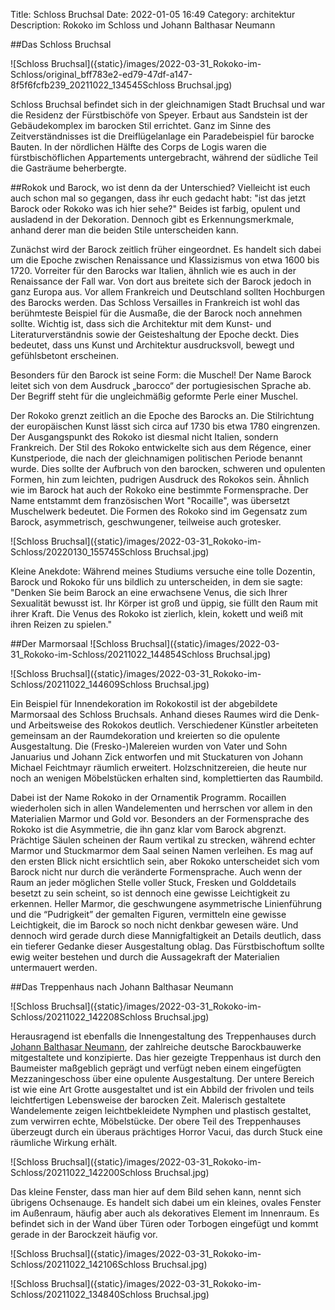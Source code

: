 Title: Schloss Bruchsal 
Date: 2022-01-05 16:49
Category: architektur
Description: Rokoko im Schloss und Johann Balthasar Neumann

##Das Schloss Bruchsal

![Schloss Bruchsal]({static}/images/2022-03-31_Rokoko-im-Schloss/original_bff783e2-ed79-47df-a147-8f5f6fcfb239_20211022_134545Schloss Bruchsal.jpg)

Schloss Bruchsal befindet sich in der gleichnamigen Stadt Bruchsal und war die Residenz der Fürstbischöfe von Speyer.
Erbaut aus Sandstein ist der Gebäudekomplex im barocken Stil errichtet.
Ganz im Sinne des Zeitverständnisses ist die Dreiflügelanlage ein Paradebeispiel für barocke Bauten.
In der nördlichen Hälfte des Corps de Logis waren die fürstbischöflichen Appartements untergebracht, während der südliche Teil die Gasträume beherbergte. 

##Rokok und Barock, wo ist denn da der Unterschied? 
Vielleicht ist euch auch schon mal so gegangen, dass ihr euch gedacht habt: "ist das jetzt Barock oder Rokoko was ich hier sehe?"
Beides ist farbig, opulent und ausladend in der Dekoration. 
Dennoch gibt es Erkennungsmerkmale, anhand derer man die beiden Stile unterscheiden kann. 

Zunächst wird der Barock zeitlich früher eingeordnet.
Es handelt sich dabei um die Epoche zwischen Renaissance und Klassizismus von etwa 1600 bis 1720.
Vorreiter für den Barocks war Italien, ähnlich wie es auch in der Renaissance der Fall war.
Von dort aus breitete sich der Barock jedoch in ganz Europa aus.
Vor allem Frankreich und Deutschland sollten Hochburgen des Barocks werden.
Das Schloss Versailles in Frankreich ist wohl das berühmteste Beispiel für die Ausmaße, die der Barock noch annehmen sollte.
Wichtig ist, dass sich die Architektur mit dem Kunst- und Literaturverständnis sowie der Geisteshaltung der Epoche deckt.
Dies bedeutet, dass uns Kunst und Architektur ausdrucksvoll, bewegt und gefühlsbetont erscheinen. 

Besonders für den Barock ist seine Form: die Muschel!
Der Name Barock leitet sich von dem Ausdruck „barocco“ der portugiesischen Sprache ab.
Der Begriff steht für die ungleichmäßig geformte Perle einer Muschel.

Der Rokoko grenzt zeitlich an die Epoche des Barocks an.
Die Stilrichtung der europäischen Kunst lässt sich circa auf 1730 bis etwa 1780 eingrenzen.
Der Ausgangspunkt des Rokoko ist diesmal nicht Italien, sondern Frankreich.
Der Stil des Rokoko entwickelte sich aus dem Régence, einer Kunstperiode, die nach der gleichnamigen politischen Periode benannt wurde.
Dies sollte der Aufbruch von den barocken, schweren und opulenten Formen, hin zum leichten, pudrigen Ausdruck des Rokokos sein.
Ähnlich wie im Barock hat auch der Rokoko eine bestimmte Formensprache.
Der Name entstammt dem französischen Wort "Rocaille", was übersetzt Muschelwerk bedeutet.
Die Formen des Rokoko sind im Gegensatz zum Barock, asymmetrisch, geschwungener, teilweise auch grotesker.

![Schloss Bruchsal]({static}/images/2022-03-31_Rokoko-im-Schloss/20220130_155745Schloss Bruchsal.jpg)

Kleine Anekdote: Während meines Studiums versuche eine tolle Dozentin, Barock und Rokoko für uns bildlich zu unterscheiden, in dem sie sagte: "Denken Sie beim Barock an eine erwachsene Venus, die sich Ihrer Sexualität bewusst ist.
Ihr Körper ist groß und üppig, sie füllt den Raum mit ihrer Kraft.
Die Venus des Rokoko ist zierlich, klein, kokett und weiß mit ihren Reizen zu spielen."

##Der Marmorsaal
![Schloss Bruchsal]({static}/images/2022-03-31_Rokoko-im-Schloss/20211022_144854Schloss Bruchsal.jpg)

![Schloss Bruchsal]({static}/images/2022-03-31_Rokoko-im-Schloss/20211022_144609Schloss Bruchsal.jpg)

Ein Beispiel für Innendekoration im Rokokostil ist der abgebildete Marmorsaal des Schloss Bruchsals.
Anhand dieses Raumes wird die Denk- und Arbeitsweise des Rokokos deutlich.
Verschiedener Künstler arbeiteten gemeinsam an der Raumdekoration und kreierten so die opulente Ausgestaltung.
Die (Fresko-)Malereien wurden von Vater und Sohn Januarius und Johann Zick entworfen und mit Stuckaturen von Johann Michael Feichtmayr räumlich erweitert.
Holzschnitzereien, die heute nur noch an wenigen Möbelstücken erhalten sind, komplettierten das Raumbild. 

Dabei ist der Name Rokoko in der Ornamentik Programm.
Rocaillen wiederholen sich in allen Wandelementen und herrschen vor allem in den Materialien Marmor und Gold vor.
Besonders an der Formensprache des Rokoko ist die Asymmetrie, die ihn ganz klar vom Barock abgrenzt. Prächtige Säulen scheinen der Raum vertikal zu strecken, während echter Marmor und Stuckmarmor dem Saal seinen Namen verleihen.
Es mag auf den ersten Blick nicht ersichtlich sein, aber Rokoko unterscheidet sich vom Barock nicht nur durch die veränderte Formensprache.
Auch wenn der Raum an jeder möglichen Stelle voller Stuck, Fresken und Golddetails besetzt zu sein scheint, so ist dennoch eine gewisse Leichtigkeit zu erkennen.
Heller Marmor, die geschwungene asymmetrische Linienführung und die “Pudrigkeit” der gemalten Figuren, vermitteln eine gewisse Leichtigkeit, die im Barock so noch nicht denkbar gewesen wäre.
Und dennoch wird gerade durch diese Mannigfaltigkeit an Details deutlich, dass ein tieferer Gedanke dieser Ausgestaltung oblag.
Das Fürstbischoftum sollte ewig weiter bestehen und durch die Aussagekraft der Materialien untermauert werden. 

##Das Treppenhaus nach Johann Balthasar Neumann

![Schloss Bruchsal]({static}/images/2022-03-31_Rokoko-im-Schloss/20211022_142208Schloss Bruchsal.jpg)

Herausragend ist ebenfalls die Innengestaltung des Treppenhauses durch [Johann Balthasar Neumann]({filename}/2022-03-30_Neues-Schloss.md), der zahlreiche deutsche Barockbauwerke mitgestaltete und konzipierte.
Das hier gezeigte Treppenhaus ist durch den Baumeister maßgeblich geprägt und verfügt neben einem eingefügten Mezzaningeschoss über eine opulente Ausgestaltung.
Der untere Bereich ist wie eine Art Grotte ausgestaltet und ist ein Abbild der frivolen und teils leichtfertigen Lebensweise der barocken Zeit.
Malerisch gestaltete Wandelemente zeigen leichtbekleidete Nymphen und plastisch gestaltet, zum verwirren echte, Möbelstücke.
Der obere Teil des Treppenhauses überzeugt durch ein überaus prächtiges Horror Vacui, das durch Stuck eine räumliche Wirkung erhält. 

![Schloss Bruchsal]({static}/images/2022-03-31_Rokoko-im-Schloss/20211022_142200Schloss Bruchsal.jpg)

Das kleine Fenster, dass man hier auf dem Bild sehen kann, nennt sich übrigens Ochsenauge.
Es handelt sich dabei um ein kleines, ovales Fenster im Außenraum, häufig aber auch als dekoratives Element im Innenraum.
Es befindet sich in der Wand über Türen oder Torbogen eingefügt und kommt gerade in der Barockzeit häufig vor. 

![Schloss Bruchsal]({static}/images/2022-03-31_Rokoko-im-Schloss/20211022_142106Schloss Bruchsal.jpg)

![Schloss Bruchsal]({static}/images/2022-03-31_Rokoko-im-Schloss/20211022_134840Schloss Bruchsal.jpg)